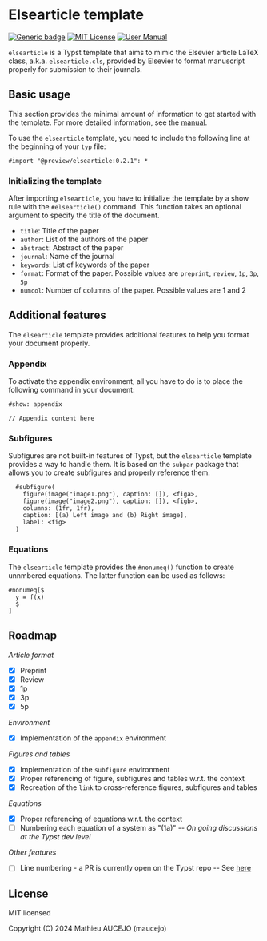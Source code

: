 # Elsearticle template

[![Generic badge](https://img.shields.io/badge/Version-0.2.1-cornflowerblue.svg)]()
[![MIT License](https://img.shields.io/badge/License-MIT-forestgreen)](https://github.com/maucejo/elsearticle/blob/main/LICENSE)
[![User Manual](https://img.shields.io/badge/doc-.pdf-mediumpurple)](https://github.com/maucejo/elsearticle/blob/main/docs/manual.pdf)

`elsearticle` is a Typst template that aims to mimic the Elsevier article LaTeX class, a.k.a. `elsearticle.cls`, provided by Elsevier to format manuscript properly for submission to their journals.

## Basic usage

This section provides the minimal amount of information to get started with the template. For more detailed information, see the [manual](https://github.com/maucejo/elsearticle/blob/main/docs/manual.pdf).

To use the `elsearticle` template, you need to include the following line at the beginning of your `typ` file:

```typ
#import "@preview/elsearticle:0.2.1": *
```

### Initializing the template

After importing `elsearticle`, you have to initialize the template by a show rule with the `#elsearticle()` command. This function takes an optional argument to specify the title of the document.

* `title`: Title of the paper
* `author`: List of the authors of the paper
* `abstract`: Abstract of the paper
* `journal`: Name of the journal
* `keywords`: List of keywords of the paper
* `format`: Format of the paper. Possible values are `preprint`, `review`, `1p`, `3p`, `5p`
* `numcol`: Number of columns of the paper. Possible values are 1 and 2

## Additional features

The `elsearticle` template provides additional features to help you format your document properly.

### Appendix

To activate the appendix environment, all you have to do is to place the following command in your document:
```typ
#show: appendix

// Appendix content here
```

### Subfigures

Subfigures are not built-in features of Typst, but the `elsearticle` template provides a way to handle them. It is based on the `subpar` package that allows you to create subfigures and properly reference them.

```typ
  #subfigure(
    figure(image("image1.png"), caption: []), <figa>,
    figure(image("image2.png"), caption: []), <figb>,
    columns: (1fr, 1fr),
    caption: [(a) Left image and (b) Right image],
    label: <fig>
  )
```

### Equations

The `elsearticle` template provides the `#nonumeq()` function to create unnmbered equations. The latter function can be used as follows:
```typ
#nonumeq[$
  y = f(x)
  $
]
```

## Roadmap

*Article format*

- [x] Preprint
- [x] Review
- [x] 1p
- [x] 3p
- [x] 5p

*Environment*

- [x] Implementation of the `appendix` environment

*Figures and tables*

- [x] Implementation of the `subfigure` environment
- [x] Proper referencing of figure, subfigures and tables w.r.t. the context
- [x] Recreation of the `link` to cross-reference figures, subfigures and tables

*Equations*

- [x] Proper referencing of equations w.r.t. the context
- [ ] Numbering each equation of a system as "(1a)" -- _On going discussions at the Typst dev level_

*Other features*

- [ ] Line numbering - a PR is currently open on the Typst repo -- See [here](https://github.com/typst/typst/pull/4516")

## License
MIT licensed

Copyright (C) 2024 Mathieu AUCEJO (maucejo)